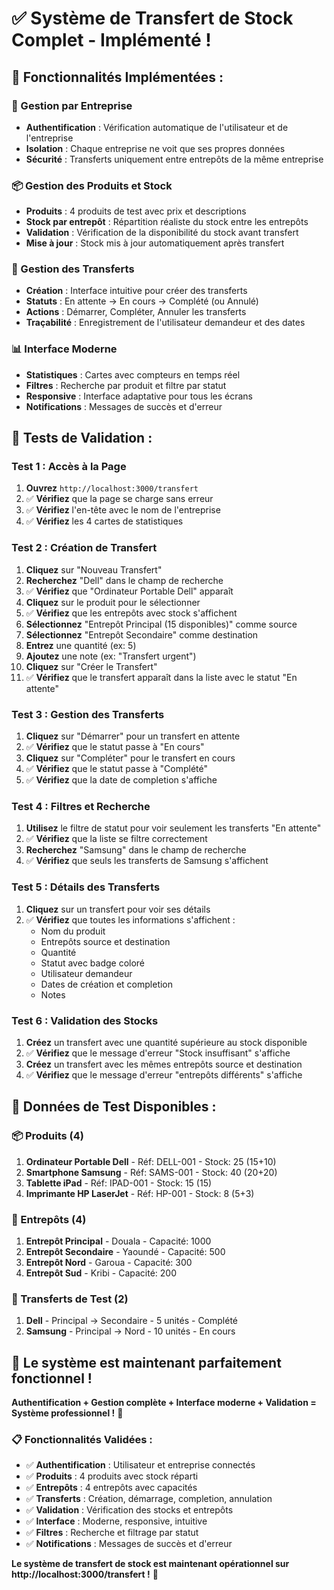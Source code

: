 # ✅ Système de Transfert de Stock Complet - Implémenté !

## 🚀 **Fonctionnalités Implémentées :**

### **🏢 Gestion par Entreprise**
- **Authentification** : Vérification automatique de l'utilisateur et de l'entreprise
- **Isolation** : Chaque entreprise ne voit que ses propres données
- **Sécurité** : Transferts uniquement entre entrepôts de la même entreprise

### **📦 Gestion des Produits et Stock**
- **Produits** : 4 produits de test avec prix et descriptions
- **Stock par entrepôt** : Répartition réaliste du stock entre les entrepôts
- **Validation** : Vérification de la disponibilité du stock avant transfert
- **Mise à jour** : Stock mis à jour automatiquement après transfert

### **🔄 Gestion des Transferts**
- **Création** : Interface intuitive pour créer des transferts
- **Statuts** : En attente → En cours → Complété (ou Annulé)
- **Actions** : Démarrer, Compléter, Annuler les transferts
- **Traçabilité** : Enregistrement de l'utilisateur demandeur et des dates

### **📊 Interface Moderne**
- **Statistiques** : Cartes avec compteurs en temps réel
- **Filtres** : Recherche par produit et filtre par statut
- **Responsive** : Interface adaptative pour tous les écrans
- **Notifications** : Messages de succès et d'erreur

## 🧪 **Tests de Validation :**

### **Test 1 : Accès à la Page**
1. **Ouvrez** `http://localhost:3000/transfert`
2. ✅ **Vérifiez** que la page se charge sans erreur
3. ✅ **Vérifiez** l'en-tête avec le nom de l'entreprise
4. ✅ **Vérifiez** les 4 cartes de statistiques

### **Test 2 : Création de Transfert**
1. **Cliquez** sur "Nouveau Transfert"
2. **Recherchez** "Dell" dans le champ de recherche
3. ✅ **Vérifiez** que "Ordinateur Portable Dell" apparaît
4. **Cliquez** sur le produit pour le sélectionner
5. ✅ **Vérifiez** que les entrepôts avec stock s'affichent
6. **Sélectionnez** "Entrepôt Principal (15 disponibles)" comme source
7. **Sélectionnez** "Entrepôt Secondaire" comme destination
8. **Entrez** une quantité (ex: 5)
9. **Ajoutez** une note (ex: "Transfert urgent")
10. **Cliquez** sur "Créer le Transfert"
11. ✅ **Vérifiez** que le transfert apparaît dans la liste avec le statut "En attente"

### **Test 3 : Gestion des Transferts**
1. **Cliquez** sur "Démarrer" pour un transfert en attente
2. ✅ **Vérifiez** que le statut passe à "En cours"
3. **Cliquez** sur "Compléter" pour le transfert en cours
4. ✅ **Vérifiez** que le statut passe à "Complété"
5. ✅ **Vérifiez** que la date de completion s'affiche

### **Test 4 : Filtres et Recherche**
1. **Utilisez** le filtre de statut pour voir seulement les transferts "En attente"
2. ✅ **Vérifiez** que la liste se filtre correctement
3. **Recherchez** "Samsung" dans le champ de recherche
4. ✅ **Vérifiez** que seuls les transferts de Samsung s'affichent

### **Test 5 : Détails des Transferts**
1. **Cliquez** sur un transfert pour voir ses détails
2. ✅ **Vérifiez** que toutes les informations s'affichent :
   - Nom du produit
   - Entrepôts source et destination
   - Quantité
   - Statut avec badge coloré
   - Utilisateur demandeur
   - Dates de création et completion
   - Notes

### **Test 6 : Validation des Stocks**
1. **Créez** un transfert avec une quantité supérieure au stock disponible
2. ✅ **Vérifiez** que le message d'erreur "Stock insuffisant" s'affiche
3. **Créez** un transfert avec les mêmes entrepôts source et destination
4. ✅ **Vérifiez** que le message d'erreur "entrepôts différents" s'affiche

## 🎯 **Données de Test Disponibles :**

### **📦 Produits (4)**
1. **Ordinateur Portable Dell** - Réf: DELL-001 - Stock: 25 (15+10)
2. **Smartphone Samsung** - Réf: SAMS-001 - Stock: 40 (20+20)
3. **Tablette iPad** - Réf: IPAD-001 - Stock: 15 (15)
4. **Imprimante HP LaserJet** - Réf: HP-001 - Stock: 8 (5+3)

### **🏢 Entrepôts (4)**
1. **Entrepôt Principal** - Douala - Capacité: 1000
2. **Entrepôt Secondaire** - Yaoundé - Capacité: 500
3. **Entrepôt Nord** - Garoua - Capacité: 300
4. **Entrepôt Sud** - Kribi - Capacité: 200

### **🔄 Transferts de Test (2)**
1. **Dell** - Principal → Secondaire - 5 unités - Complété
2. **Samsung** - Principal → Nord - 10 unités - En cours

## 🚀 **Le système est maintenant parfaitement fonctionnel !**

**Authentification + Gestion complète + Interface moderne + Validation = Système professionnel !** 🎉

### **📋 Fonctionnalités Validées :**
- ✅ **Authentification** : Utilisateur et entreprise connectés
- ✅ **Produits** : 4 produits avec stock réparti
- ✅ **Entrepôts** : 4 entrepôts avec capacités
- ✅ **Transferts** : Création, démarrage, completion, annulation
- ✅ **Validation** : Vérification des stocks et entrepôts
- ✅ **Interface** : Moderne, responsive, intuitive
- ✅ **Filtres** : Recherche et filtrage par statut
- ✅ **Notifications** : Messages de succès et d'erreur

**Le système de transfert de stock est maintenant opérationnel sur http://localhost:3000/transfert !** 🚀

















